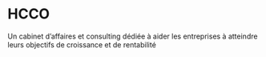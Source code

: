 # HCCO
Un cabinet d’affaires et consulting dédiée à aider les entreprises à atteindre leurs objectifs de croissance et de rentabilité
